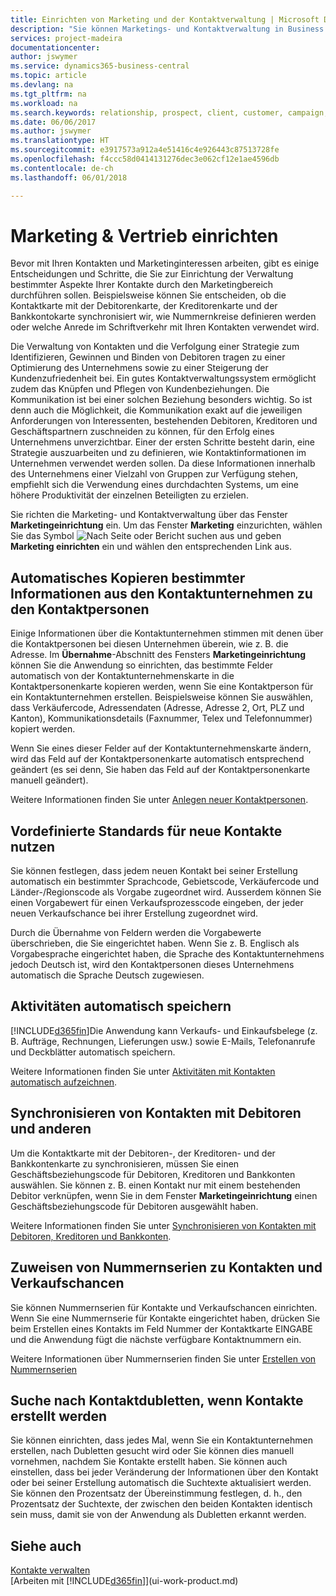 ```yaml
---
title: Einrichten von Marketing und der Kontaktverwaltung | Microsoft Docs
description: "Sie können Marketings- und Kontaktverwaltung in Business Central einrichten, um Verbindungen mit potentiellen Kunden oder Kunden zu optimieren und Kampagnen und Promotionen zu verbessern."
services: project-madeira
documentationcenter: 
author: jswymer
ms.service: dynamics365-business-central
ms.topic: article
ms.devlang: na
ms.tgt_pltfrm: na
ms.workload: na
ms.search.keywords: relationship, prospect, client, customer, campaign, promo
ms.date: 06/06/2017
ms.author: jswymer
ms.translationtype: HT
ms.sourcegitcommit: e3917573a912a4e51416c4e926443c87513728fe
ms.openlocfilehash: f4ccc58d0414131276dec3e062cf12e1ae4596db
ms.contentlocale: de-ch
ms.lasthandoff: 06/01/2018

---
```

# <a name="setting-up-relationship-management"></a>Marketing & Vertrieb einrichten
Bevor mit Ihren Kontakten und Marketinginteressen arbeiten, gibt es einige Entscheidungen und Schritte, die Sie zur Einrichtung der Verwaltung bestimmter Aspekte Ihrer Kontakte durch den Marketingbereich durchführen sollen. Beispielsweise können Sie entscheiden, ob die Kontaktkarte mit der Debitorenkarte, der Kreditorenkarte und der Bankkontokarte synchronisiert wir, wie Nummernkreise definieren werden oder welche Anrede im Schriftverkehr mit Ihren Kontakten verwendet wird.

Die Verwaltung von Kontakten und die Verfolgung einer Strategie zum Identifizieren, Gewinnen und Binden von Debitoren tragen zu einer Optimierung des Unternehmens sowie zu einer Steigerung der Kundenzufriedenheit bei. Ein gutes Kontaktverwaltungssystem ermöglicht zudem das Knüpfen und Pflegen von Kundenbeziehungen. Die Kommunikation ist bei einer solchen Beziehung besonders wichtig. So ist denn auch die Möglichkeit, die Kommunikation exakt auf die jeweiligen Anforderungen von Interessenten, bestehenden Debitoren, Kreditoren und Geschäftspartnern zuschneiden zu können, für den Erfolg eines Unternehmens unverzichtbar. Einer der ersten Schritte besteht darin, eine Strategie auszuarbeiten und zu definieren, wie Kontaktinformationen im Unternehmen verwendet werden sollen. Da diese Informationen innerhalb des Unternehmens einer Vielzahl von Gruppen zur Verfügung stehen, empfiehlt sich die Verwendung eines durchdachten Systems, um eine höhere Produktivität der einzelnen Beteiligten zu erzielen.

Sie richten die Marketing- und Kontaktverwaltung über das Fenster **Marketingeinrichtung** ein. Um das Fenster **Marketing** einzurichten, wählen Sie das Symbol ![Nach Seite oder Bericht suchen](media/ui-search/search_small.png "Nach Seite oder Bericht suchen") aus und geben **Marketing einrichten** ein und wählen den entsprechenden Link aus.

## <a name="automatically-copying-specific-information-from-the-contact-companies-to-the-contact-persons"></a>Automatisches Kopieren bestimmter Informationen aus den Kontaktunternehmen zu den Kontaktpersonen
Einige Informationen über die Kontaktunternehmen stimmen mit denen über die Kontaktpersonen bei diesen Unternehmen überein, wie z. B. die Adresse. Im **Übernahme**-Abschnitt des Fensters **Marketingeinrichtung** können Sie die Anwendung so einrichten, das bestimmte Felder automatisch von der Kontaktunternehmenskarte in die Kontaktpersonenkarte kopieren werden, wenn Sie eine Kontaktperson für ein Kontaktunternehmen erstellen. Beispielsweise können Sie auswählen, dass Verkäufercode, Adressendaten (Adresse, Adresse 2, Ort, PLZ und Kanton), Kommunikationsdetails (Faxnummer, Telex und Telefonnummer) kopiert werden.

Wenn Sie eines dieser Felder auf der Kontaktunternehmenskarte ändern, wird das Feld auf der Kontaktpersonenkarte automatisch entsprechend geändert (es sei denn, Sie haben das Feld auf der Kontaktpersonenkarte manuell geändert).

Weitere Informationen finden Sie unter [Anlegen neuer Kontaktpersonen](marketing-how-create-contact-persons.md).

## <a name="using-predefined-defaults-on-new-contacts"></a>Vordefinierte Standards für neue Kontakte nutzen
Sie können festlegen, dass jedem neuen Kontakt bei seiner Erstellung automatisch ein bestimmter Sprachcode, Gebietscode, Verkäufercode und Länder-/Regionscode als Vorgabe zugeordnet wird. Ausserdem können Sie einen Vorgabewert für einen Verkaufsprozesscode eingeben, der jeder neuen Verkaufschance bei ihrer Erstellung zugeordnet wird.

Durch die Übernahme von Feldern werden die Vorgabewerte überschrieben, die Sie eingerichtet haben. Wenn Sie z. B. Englisch als Vorgabesprache eingerichtet haben, die Sprache des Kontaktunternehmens jedoch Deutsch ist, wird den Kontaktpersonen dieses Unternehmens automatisch die Sprache Deutsch zugewiesen.

<!--You can also setup a default salutation that the program automatically assigns to your contacts. You can use these salutations in your interaction template attachments (for example, Microsoft Word documents). When setting up a default salutation, you can enter a salutation text and a salutation format. For example, if the salutation text is Dear, and the salutation format is Salutation Text + Title + Name, the program will automatically enter Dear Mr. John Smith as a salutation for a contact called John Smith.-->

## <a name="automatically-recording-interactions"></a>Aktivitäten automatisch speichern
[!INCLUDE[d365fin](includes/d365fin_md.md)]Die Anwendung kann Verkaufs- und Einkaufsbelege (z. B. Aufträge, Rechnungen, Lieferungen usw.) sowie E-Mails, Telefonanrufe und Deckblätter automatisch speichern.

Weitere Informationen finden Sie unter [Aktivitäten mit Kontakten automatisch aufzeichnen](marketing-auto-record-interactions.md).

## <a name="synchronizing-contacts-with-customers-and-more"></a>Synchronisieren von Kontakten mit Debitoren und anderen
Um die Kontaktkarte mit der Debitoren-, der Kreditoren- und der Bankkontenkarte zu synchronisieren, müssen Sie einen Geschäftsbeziehungscode für Debitoren, Kreditoren und Bankkonten auswählen. Sie können z. B. einen Kontakt nur mit einem bestehenden Debitor verknüpfen, wenn Sie in dem Fenster **Marketingeinrichtung** einen Geschäftsbeziehungscode für Debitoren ausgewählt haben.

Weitere Informationen finden Sie unter [Synchronisieren von Kontakten mit Debitoren, Kreditoren und Bankkonten](marketing-synchronize-contacts-customers-vendors-bank-accounts.md).

## <a name="assigning-a-number-series-to-contacts-and-opportunities"></a>Zuweisen von Nummernserien zu Kontakten und Verkaufschancen
Sie können Nummernserien für Kontakte und Verkaufschancen einrichten. Wenn Sie eine Nummernserie für Kontakte eingerichtet haben, drücken Sie beim Erstellen eines Kontakts im Feld Nummer der Kontaktkarte EINGABE und die Anwendung fügt die nächste verfügbare Kontaktnummern ein.

Weitere Informationen über Nummernserien finden Sie unter [Erstellen von Nummernserien](ui-create-number-series.md)

## <a name="searching-for-duplicate-contacts-when-contacts-are-created"></a>Suche nach Kontaktdubletten, wenn Kontakte erstellt werden
Sie können einrichten, dass jedes Mal, wenn Sie ein Kontaktunternehmen erstellen, nach Dubletten gesucht wird oder Sie können dies manuell vornehmen, nachdem Sie Kontakte erstellt haben. Sie können auch einstellen, dass bei jeder Veränderung der Informationen über den Kontakt oder bei seiner Erstellung automatisch die Suchtexte aktualisiert werden. Sie können den Prozentsatz der Übereinstimmung festlegen, d. h., den Prozentsatz der Suchtexte, der zwischen den beiden Kontakten identisch sein muss, damit sie von der Anwendung als Dubletten erkannt werden.

## <a name="see-also"></a>Siehe auch
[Kontakte verwalten](marketing-contacts.md)  
[Arbeiten mit [!INCLUDE[d365fin](includes/d365fin_md.md)]](ui-work-product.md)  

